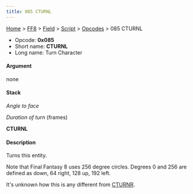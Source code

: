 ```yaml
---
title: 085 CTURNL
---
```


[Home](Main%20Page.md) > [FF8](FF8.md) > [Field](FF8/Field.md) > [Script](FF8/Field/Script.md) > [Opcodes](FF8/Field/Script/Opcodes.md) > 085 CTURNL

-   Opcode: **0x085**
-   Short name: **CTURNL**
-   Long name: Turn Character

#### Argument

none

#### Stack

  
*Angle to face*

*Duration of turn* (frames)

**CTURNL**

#### Description

Turns this entity.

Note that Final Fantasy 8 uses 256 degree circles. Degrees 0 and 256 are
defined as down, 64 right, 128 up, 192 left.

It's unknown how this is any different from [CTURNR][].

  [CTURNR]: FF8/Field/Script/Opcodes/084%20CTURNR.md "wikilink"
